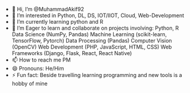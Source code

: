 - 👋 Hi, I’m @MuhammadAkif92
- 👀 I’m interested in Python, DL, DS, IOT/IIOT, Cloud, Web-Development
- 🌱 I’m currently learning python and R
- 💞️ I’m Eager to learn and collaborate on projects involving:
      Python, R
      Data Science (NumPy, Pandas)
      Machine Learning (scikit-learn, TensorFlow, Pytorch)
      Data Processing (Pandas)
      Computer Vision (OpenCV)
      Web Development (PHP, JavaScript, HTML, CSS)
      Web Frameworks (Django, Flask, React, React Native)
- 📫 How to reach me PM
- 😄 Pronouns: He/Him
- ⚡ Fun fact: Beside travelling learning programming and new tools is a hobby of mine

<!---
MuhammadAkif92/MuhammadAkif92 is a ✨ special ✨ repository because its `README.md` (this file) appears on your GitHub profile.
You can click the Preview link to take a look at your changes.
--->
